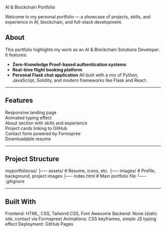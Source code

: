  AI & Blockchain Portfolio

Welcome to my personal portfolio — a showcase of projects, skills, and experience in AI, blockchain, and full-stack development.

##  About
This portfolio highlights my work as an AI & Blockchain Solutions Developer.  
It features:
- **Zero-Knowledge Proof-based authentication systems**
- **Real-time flight booking platform**
- **Personal Flask chat application**
All built with a mix of Python, JavaScript, Solidity, and modern frameworks like Flask and React.

---

## Features
Responsive landing page  
Animated typing effect  
About section with skills and experience  
Project cards linking to GitHub  
Contact form powered by Formspree  
Downloadable resume  

---

## Project Structure
myportfoliocss/
├── assets/                # Resume, icons, etc.
├── images/                # Profile, background, project images
├── index.html             # Main portfolio file
└── .gitignore

---
## Built With
Frontend: HTML, CSS, Tailwind CSS, Font Awesome
Backend: None (static site, contact via Formspree)
Animations: CSS keyframes, simple JS typing effect
Deployment: GitHub Pages


